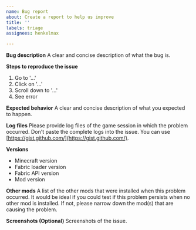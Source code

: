 ```yaml
---
name: Bug report
about: Create a report to help us improve
title: ''
labels: triage
assignees: henkelmax

---
```


**Bug description**
A clear and concise description of what the bug is.

**Steps to reproduce the issue**
1. Go to '...'
2. Click on '...'
3. Scroll down to '...'
4. See error

**Expected behavior**
A clear and concise description of what you expected to happen.

**Log files**
Please provide log files of the game session in which the problem occurred.
Don't paste the complete logs into the issue. 
You can use [https://gist.github.com/](https://gist.github.com/).

**Versions**
- Minecraft version
- Fabric loader version
- Fabric API version
- Mod version

**Other mods**
A list of the other mods that were installed when this problem occurred.
It would be ideal if you could test if this problem persists when no other mod is installed.
If not, please narrow down the mod(s) that are causing the problem.

**Screenshots (Optional)**
Screenshots of the issue.
